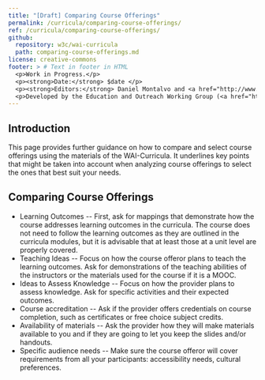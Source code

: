 ```yaml
---
title: "[Draft] Comparing Course Offerings"
permalink: /curricula/comparing-course-offerings/
ref: /curricula/comparing-course-offerings/
github:
  repository: w3c/wai-curricula
  path: comparing-course-offerings.md
license: creative-commons
footer: > # Text in footer in HTML
  <p>Work in Progress.</p>
  <p><strong>Date:</strong> $date </p>
  <p><strong>Editors:</strong> Daniel Montalvo and <a href="http://www.w3.org/People/shadi/">Shadi Abou-Zahra</a>. Contributors: <a href="https://www.w3.org/WAI/EO/EOWG-members">EOWG Participants</a></p>
  <p>Developed by the Education and Outreach Working Group (<a href="http://www.w3.org/WAI/EO/">EOWG</a>). Developed with support from the <a href="https://www.w3.org/WAI/about/projects/wai-guide/">WAI-Guide Project</a> funded by the European Commission (EC) under the Horizon 2020 program (Grant Agreement 822245).</p>
---
```


## Introduction

This page provides further guidance on how to compare and select course offerings using the materials of the WAI-Curricula. It underlines key points that might be taken into account when analyzing course offerings to select the ones that best suit your needs.

## Comparing Course Offerings

* Learning Outcomes -- First, ask for mappings that demonstrate how the course addresses learning outcomes in the curricula. The course does not need to follow the learning outcomes as they are outlined in the curricula modules, but it is advisable that at least those at a unit level are properly covered.
* Teaching Ideas -- Focus on how the course offeror plans to teach the learning outcomes. Ask for demonstrations of the teaching abilities of the instructors or the materials used for the course if it is a MOOC.
* Ideas to Assess Knowledge -- Focus on how the provider plans to assess knowledge. Ask for specific activities and their expected outcomes.
* Course accreditation -- Ask if the provider offers credentials on course completion, such as certificates or free choice subject credits.
* Availability of materials -- Ask the provider how they will make materials available to you and if they are going to let you keep the slides and/or handouts.
* Specific audience needs -- Make sure the course offeror will cover requirements from all your participants: accessibility needs, cultural preferences.
